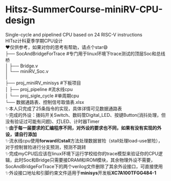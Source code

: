 # Hitsz-SummerCourse-miniRV-CPU-design
Single-cycle and pipelined CPU based on 24 RISC-V instructions  
HITsz计科夏季学期CPU设计  
:heart:仅供参考，如果对你的思考有帮助，请点个star:smile:    
├── SocAndBridgeForTrace  #专门用于linux环境下trace测试的顶层Soc和总线桥  
│   ├── Bridge.v     
│   └── miniRV_Soc.v  
│  
├── proj_miniRV_minisys  #下板项目  
│   ├── proj_pipeline  #流水线cpu  
│   └── proj_sigle_cycle  #单周期cpu  
└── 数据通路表、控制信号取值表.xlsx    
:sparkles:本人只完成了25条指令的实现，具体详情可见数据通路表  
:sparkles:完成的外设：拨码开关Switch、数码管Digital_LED、按键Button(消抖处理，但没有验证过可能有问题)、灯LED、计时器Timer  
:sparkles:**由于每一届要求的汇编程序不同，对外设的要求也不同，如果有没有实现的外设，请自行添加**  
:sparkles:流水线cpu使用**forward**和**stall**方法处理数据冒险（stall处理load-use冒险），对于控制冒险进行分支预测，预测不跳转  
:sparkles:完成myCPU后应该在linux环境下运行学校给你的trace模型来验证你的CPU逻辑，此时Soc和Bridge只需要接DRAM和IROM模块，其余物理外设不需要，SocAndBridgeForTrace下的两个verilog文件删除了其余外设接口，可直接使用  
:sparkles:外设接口地址和引脚约束文件适用于**minisys**开发板**XC7A100TFGG484-1**
